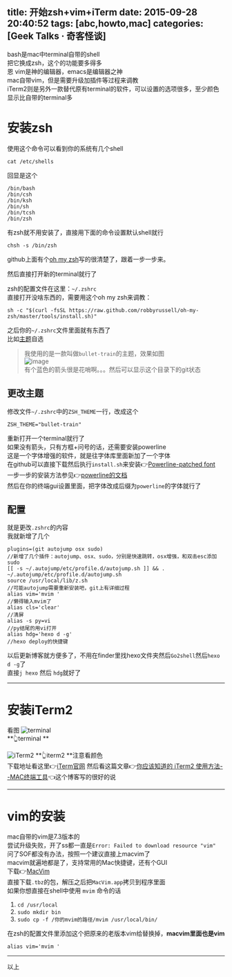 title: 开始zsh+vim+iTerm
date: 2015-09-28 20:40:52
tags: [abc,howto,mac]
categories: [Geek Talks · 奇客怪谈]
---
bash是mac中terminal自带的shell<br>把它换成zsh，这个的功能要多得多<br>恩 vim是神的编辑器，emacs是编辑器之神<br>mac自带vim，但是需要升级加插件等过程来调教<br>
iTerm2则是另外一款替代原有terminal的软件，可以设置的选项很多，至少颜色显示比自带的terminal多
<!--more-->  

# 安装zsh
使用这个命令可以看到你的系统有几个shell
```
cat /etc/shells
```
回显是这个
```
/bin/bash
/bin/csh
/bin/ksh
/bin/sh
/bin/tcsh
/bin/zsh
```
有zsh就不用安装了，直接用下面的命令设置默认shell就行
```
chsh -s /bin/zsh
```
github上面有个[oh my zsh](https://github.com/robbyrussell/oh-my-zsh)写的很清楚了，跟着一步一步来。  

然后直接打开新的terminal就行了  

zsh的配置文件在这里：`~/.zshrc`  
直接打开没啥东西的，需要用这个oh my zsh来调教：
```
sh -c "$(curl -fsSL https://raw.github.com/robbyrussell/oh-my-zsh/master/tools/install.sh)"
```
之后你的`~/.zshrc`文件里面就有东西了  
比如[主题](https://github.com/robbyrussell/oh-my-zsh/wiki/themes)自选  
>我使用的是一款叫做`bullet-train`的主题，效果如图  
![image](//ww1.sinaimg.cn/large/a243ad6cjw1ewjavx0wzfg20mi0gk4bw.gif)  
有个蓝色的箭头很是花哨啊。。。然后可以显示这个目录下的git状态  
  
  
## 更改主题
修改文件`~/.zshrc`中的`ZSH_THEME`一行，改成这个
```
ZSH_THEME="bullet-train"
```
重新打开一个terminal就行了  
如果没有箭头，只有方框+问号的话，还需要安装powerline  
这是一个字体增强的软件，就是往字体库里面新加了一个字体  
在github可以直接下载然后执行`install.sh`来安装👉[Powerline-patched font](https://github.com/powerline/fonts)  
一步一步的安装方法参见👉[powerline的文档](https://powerline.readthedocs.org/en/latest/installation/linux.html#font-installation)  
然后在你的终端gui设置里面，把字体改成后缀为`powerline`的字体就行了  
## 配置
就是更改`.zshrc`的内容  
我就新增了几个  
```
plugins=(git autojump osx sudo)
//新增了几个插件：autojump、osx、sudo，分别是快速跳转，osx增强，和双击esc添加sudo
[[ -s ~/.autojump/etc/profile.d/autojump.sh ]] && . ~/.autojump/etc/profile.d/autojump.sh
source /usr/local/lib/z.sh
//可能autojump需要重新安装吧，git上有详细过程
alias vim='mvim '
//懒得输入mvim了
alias cls='clear'
//清屏
alias -s py=vi
//py结尾的用vi打开
alias hdg='hexo d -g'
//hexo deploy的快捷键
```

以后更新博客就方便多了，不用在finder里找hexo文件夹然后`Go2shell`然后`hexo d -g`了  
直接`j hexo` 然后 `hdg`就好了
***
# 安装iTerm2 
看图
![terminal](//ww1.sinaimg.cn/large/a243ad6cjw1ewjbfumlbyj20iy0elq3p.jpg)  
**👆terminal  **
  

  
![iTerm2](//ww1.sinaimg.cn/large/a243ad6cjw1ewjbfm6iupj20iy0fn750.jpg)
**👆iterm2  **注意看颜色  
下载地址看这里👉[iTerm官网](http://www.iterm2.com)
然后看这篇文章👉[你应该知道的 iTerm2 使用方法--MAC终端工具](http://wulfric.me/2015/08/iterm2/)👈这个博客写的很好的说  
***  
# vim的安装
mac自带的vim是7.3版本的  
尝试升级失败，开了ss都一直是`Error: Failed to download resource "vim"`  
问了SOF都没有办法，按照一个建议直接上macvim了  
macvim就遍地都是了，支持常用的Mac快捷键，还有个GUI  
下载👉[MacVim](http://www.macupdate.com/app/mac/25988/macvim)  
直接下载`.tbz`的包，解压之后把`MacVim.app`拷贝到程序里面  
如果你想直接在shell中使用 `mvim` 命令的话  
1. `cd /usr/local`
2. `sudo mkdir bin`
3. `sudo cp -f /你的mvim的路径/mvim /usr/local/bin/`
  
在zsh的配置文件里添加这个把原来的老版本vim给替换掉，**macvim里面也是vim**  
```
alias vim='mvim '
```
***  
以上


